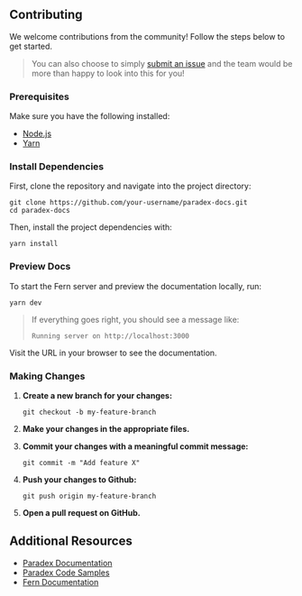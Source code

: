 ## Contributing

We welcome contributions from the community! Follow the steps below to get started.

> You can also choose to simply [submit an issue](https://github.com/paradextrade/paradex-docs/issues/new/choose) and the team would be more than happy to look into this for you!

### Prerequisites

Make sure you have the following installed:
- [Node.js](https://nodejs.org/)
- [Yarn](https://yarnpkg.com/)

### Install Dependencies

First, clone the repository and navigate into the project directory:

```shell
git clone https://github.com/your-username/paradex-docs.git
cd paradex-docs
```

Then, install the project dependencies with:

```shell
yarn install
```

### Preview Docs

To start the Fern server and preview the documentation locally, run:

```shell
yarn dev
```

> If everything goes right, you should see a message like:
>
> ```plain
> Running server on http://localhost:3000
> ```

Visit the URL in your browser to see the documentation.

### Making Changes

1. **Create a new branch for your changes:**

    ```shell
    git checkout -b my-feature-branch
    ```

2. **Make your changes in the appropriate files.**

3. **Commit your changes with a meaningful commit message:**

    ```shell
    git commit -m "Add feature X"
    ```

4. **Push your changes to Github:**

    ```shell
    git push origin my-feature-branch
    ```

5. **Open a pull request on GitHub.**

## Additional Resources
- [Paradex Documentation](https://docs.paradex.trade)
- [Paradex Code Samples](https://github.com/paradextrade/code-samples)
- [Fern Documentation](https://buildwithfern.com/docs)
